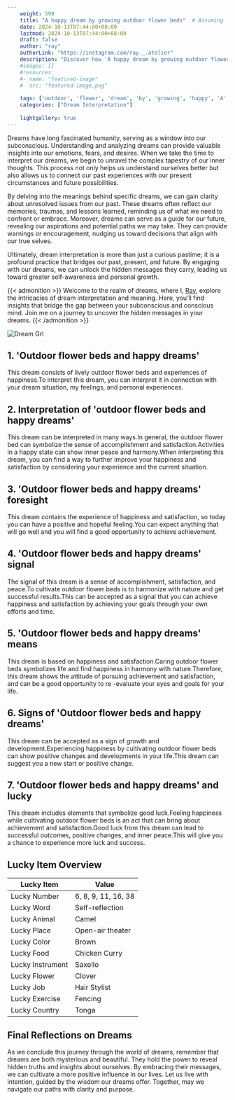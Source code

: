 ```yaml
---
    weight: 599
    title: "A happy dream by growing outdoor flower beds"  # Assuming 'title' column exists
    date: 2024-10-13T07:44:00+08:00
    lastmod: 2024-10-13T07:44:00+08:00
    draft: false
    author: "ray"
    authorLink: "https://instagram.com/ray._.atelier"
    description: "Discover how 'A happy dream by growing outdoor flower beds' can interpret your future and uncover its significant meanings in your life."
    #images: []
    #resources:
    #- name: "featured-image"
    #  src: "featured-image.png"
    
    tags: ['outdoor', 'flower', 'dream', 'by', 'growing', 'happy', 'A', 'beds']
    categories: ["Dream Interpretation"]
    
    lightgallery: true
---
```

    
Dreams have long fascinated humanity, serving as a window into our subconscious. Understanding and analyzing dreams can provide valuable insights into our emotions, fears, and desires. When we take the time to interpret our dreams, we begin to unravel the complex tapestry of our inner thoughts. This process not only helps us understand ourselves better but also allows us to connect our past experiences with our present circumstances and future possibilities.

By delving into the meanings behind specific dreams, we can gain clarity about unresolved issues from our past. These dreams often reflect our memories, traumas, and lessons learned, reminding us of what we need to confront or embrace. Moreover, dreams can serve as a guide for our future, revealing our aspirations and potential paths we may take. They can provide warnings or encouragement, nudging us toward decisions that align with our true selves.

Ultimately, dream interpretation is more than just a curious pastime; it is a profound practice that bridges our past, present, and future. By engaging with our dreams, we can unlock the hidden messages they carry, leading us toward greater self-awareness and personal growth.

{{< admonition >}}
Welcome to the realm of dreams, where I, [Ray](https://instagram.com/ray._.atelier), explore the intricacies of dream interpretation and meaning. Here, you’ll find insights that bridge the gap between your subconscious and conscious mind. Join me on a journey to uncover the hidden messages in your dreams.
{{< /admonition >}}

![Dream Grl](https://cdn.pixabay.com/photo/2017/11/02/03/35/gothic-2910057_1280.jpg "Dream Grl")

## 1. 'Outdoor flower beds and happy dreams'
This dream consists of lively outdoor flower beds and experiences of happiness.To interpret this dream, you can interpret it in connection with your dream situation, my feelings, and personal experiences.

## 2. Interpretation of 'outdoor flower beds and happy dreams'
This dream can be interpreted in many ways.In general, the outdoor flower bed can symbolize the sense of accomplishment and satisfaction.Activities in a happy state can show inner peace and harmony.When interpreting this dream, you can find a way to further improve your happiness and satisfaction by considering your experience and the current situation.

## 3. 'Outdoor flower beds and happy dreams' foresight
This dream contains the experience of happiness and satisfaction, so today you can have a positive and hopeful feeling.You can expect anything that will go well and you will find a good opportunity to achieve achievement.

## 4. 'Outdoor flower beds and happy dreams' signal
The signal of this dream is a sense of accomplishment, satisfaction, and peace.To cultivate outdoor flower beds is to harmonize with nature and get successful results.This can be accepted as a signal that you can achieve happiness and satisfaction by achieving your goals through your own efforts and time.

## 5. 'Outdoor flower beds and happy dreams' means
This dream is based on happiness and satisfaction.Caring outdoor flower beds symbolizes life and find happiness in harmony with nature.Therefore, this dream shows the attitude of pursuing achievement and satisfaction, and can be a good opportunity to re -evaluate your eyes and goals for your life.

## 6. Signs of 'Outdoor flower beds and happy dreams'
This dream can be accepted as a sign of growth and development.Experiencing happiness by cultivating outdoor flower beds can show positive changes and developments in your life.This dream can suggest you a new start or positive change.

## 7. 'Outdoor flower beds and happy dreams' and lucky
This dream includes elements that symbolize good luck.Feeling happiness while cultivating outdoor flower beds is an act that can bring about achievement and satisfaction.Good luck from this dream can lead to successful outcomes, positive changes, and inner peace.This will give you a chance to experience more luck and success.

## Lucky Item Overview
| Lucky Item          | Value              |
|---------------|--------------------|
| Lucky Number        | 6, 8, 9, 11, 16, 38  |
| Lucky Word          | Self-reflection |
| Lucky Animal        | Camel |
| Lucky Place         | Open-air theater     |
| Lucky Color         | Brown     |
| Lucky Food          | Chicken Curry      |
| Lucky Instrument    | Saxello |
| Lucky Flower        | Clover    |
| Lucky Job           | Hair Stylist       |
| Lucky Exercise      | Fencing  |
| Lucky Country       | Tonga    |


##  Final Reflections on Dreams

As we conclude this journey through the world of dreams, remember that dreams are both mysterious and beautiful. They hold the power to reveal hidden truths and insights about ourselves. By embracing their messages, we can cultivate a more positive influence in our lives. Let us live with intention, guided by the wisdom our dreams offer. Together, may we navigate our paths with clarity and purpose.
